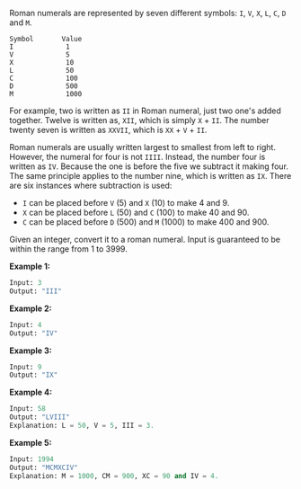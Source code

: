 Roman numerals are represented by seven different symbols: `I`, `V`, `X`, `L`, `C`, `D` and `M`.

```
Symbol       Value
I             1
V             5
X             10
L             50
C             100
D             500
M             1000
```

For example, two is written as `II` in Roman numeral, just two one's added together. Twelve is written as, `XII`, which is simply `X` + `II`. The number twenty seven is written as `XXVII`, which is `XX` + `V` + `II`.

Roman numerals are usually written largest to smallest from left to right. However, the numeral for four is not `IIII`. Instead, the number four is written as `IV`. Because the one is before the five we subtract it making four. The same principle applies to the number nine, which is written as `IX`. There are six instances where subtraction is used:

- `I` can be placed before `V` (5) and `X` (10) to make 4 and 9. 
- `X` can be placed before `L` (50) and `C` (100) to make 40 and 90. 
- `C` can be placed before `D` (500) and `M` (1000) to make 400 and 900.

Given an integer, convert it to a roman numeral. Input is guaranteed to be within the range from 1 to 3999.

**Example 1:**

```python
Input: 3
Output: "III"
```

**Example 2:**

```python
Input: 4
Output: "IV"
```

**Example 3:**

```python
Input: 9
Output: "IX"
```

**Example 4:**

```python
Input: 58
Output: "LVIII"
Explanation: L = 50, V = 5, III = 3.
```

**Example 5:**

```python
Input: 1994
Output: "MCMXCIV"
Explanation: M = 1000, CM = 900, XC = 90 and IV = 4.
```


